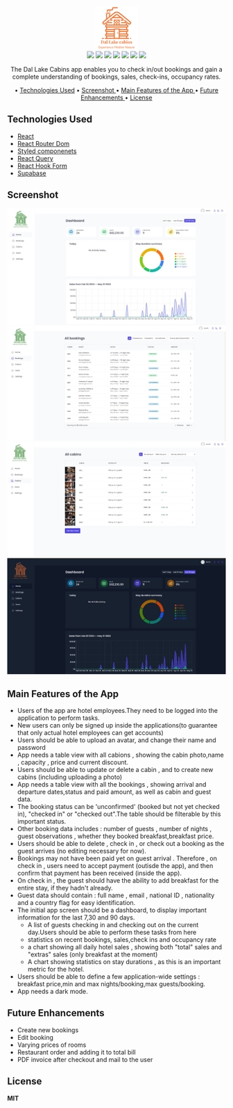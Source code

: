 <div align="center">
 <img  src="./public/Logo1-dark.png"  width="100px" height="100px"/>
 </div>

 <div align="center">
<img src="https://img.shields.io/npm/v/npm?logo=npm
"/>
<img src="https://img.shields.io/badge/react-v18.2.5-blue?logo=react"/>
<img src="https://img.shields.io/badge/reactRouterDom-v6.22.3-red?logo=reactrouter"/>
<img src="https://img.shields.io/badge/styledComponents-v6.1.8-pink?logo=styledcomponents"/>
<img src="https://img.shields.io/badge/reactQuery-v5.29.2-red?logo=reactquery"/>
<img src="https://img.shields.io/badge/reactHookForm-v7.51.3-red?logo=reacthookform"/>
<img src="https://img.shields.io/badge/supabase-v2.42.3-green?logo=supabase"/>
</div>

<p align="center">The Dal Lake Cabins app enables you to check in/out bookings and gain a complete understanding of bookings, sales, check-ins, occupancy rates.</p>

<div align="center">
  
• <a href="#technologies-used" align="center">Technologies Used</a> •  <a href="#screenshot" align="center"> Screenshot </a>  •  <a href="#main-features-of-the-app" align="center"> Main Features of the App </a> • <a align="center" href="#future-enhancements"> Future Enhancements </a> •  <a href="#license" align="center"> License  </a>

</div>

## Technologies Used

- [React](https://react.dev/)
- [React Router Dom](https://reactrouter.com/en/main)
- [Styled componenets](https://styled-components.com/)
- [React Query](https://tanstack.com/query/v3/)
- [React Hook Form](https://www.react-hook-form.com/)
- [Supabase](https://supabase.com/)

## Screenshot

<div>
  <img src="./public/Application_Screen_1.jpg" >
  <img src="./public/Application_Screen_2.jpg" >
  <img src="./public/Application_Screen_3.jpg" >
  <img src="./public/Application_Screen_4.jpg" >
</div>

## Main Features of the App

- Users of the app are hotel employees.They need to be logged into the application to perform tasks.
- New users can only be signed up inside the applications(to guarantee that only actual hotel employees can get accounts)
- Users should be able to upload an avatar, and change their name and password
- App needs a table view with all cabions , showing the cabin photo,name , capacity , price and current discount.
- Users should be able to update or delete a cabin , and to create new cabins (including uploading a photo)
- App needs a table view with all the bookings , showing arrival and departure dates,status and paid amount, as well as cabin and guest data.
- The booking status can be 'unconfirmed' (booked but not yet checked in), "checked in" or "checked out".The table should be filterable by this important status.
- Other booking data includes : number of guests , number of nights , guest observations , whether they booked breakfast,breakfast price.
- Users should be able to delete , check in , or check out a booking as the guest arrives (no editing necessary for now).
- Bookings may not have been paid yet on guest arrival . Therefore , on check in , users need to accept payment (outisde the app), and then confirm that payment has been received (inside the app).
- On check in , the guest should have the ability to add breakfast for the entire stay, if they hadn't already.
- Guest data should contain : full name , email , national ID , nationality and a country flag for easy identification.
- The initial app screen should be a dashboard, to display important information for the last 7,30 and 90 days.
  - A list of guests checking in and checking out on the current day.Users should be able to perform these tasks from here
  - statistics on recent bookings, sales,check ins and occupancy rate
  - a chart showing all daily hotel sales , showing both "total" sales and "extras" sales (only breakfast at the moment)
  - A chart showing statistics on stay durations , as this is an important metric for the hotel.
- Users should be able to define a few application-wide settings : breakfast price,min and max nights/booking,max guests/booking.
- App needs a dark mode.

## Future Enhancements

- Create new bookings
- Edit booking
- Varying prices of rooms
- Restaurant order and adding it to total bill
- PDF invoice after checkout and mail to the user

## License

**MIT**
